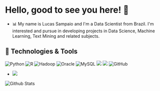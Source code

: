 # Hello, good to see you here!  👋
- 📊 My name is Lucas Sampaio and I'm a Data Scientist from Brazil. I'm interested and pursue in developing projects in Data Science, Machine Learning, Text Mining and related subjects.

## 🔧 Technologies & Tools
![Python](https://img.shields.io/badge/-Python-black?style=flat-square&logo=Python)
![R](https://img.shields.io/badge/-R-blue?style=flat-square&logo=R)
![Hadoop](https://img.shields.io/badge/-Hadoop-yellow?style=flat-square&logo=Hadoop)
![Oracle](https://img.shields.io/badge/-Oracle-red?style=flat-square&logo=Oracle)
![MySQL](https://img.shields.io/badge/-MySQL-black?style=flat-square&logo=mysql)
![](https://img.shields.io/badge/Editor-VS_Code-informational?style=flat&logo=visual-studio-code&logoColor=white&color=6aa6f8)
![](https://img.shields.io/badge/Editor-Jupyter-informational?style=flat&logo=jupyter&logoColor=white&color=6aa6f8)
![GitHub](https://img.shields.io/badge/-GitHub-181717?style=flat-square&logo=github)

- ![](https://img.shields.io/badge/<WORD_ON_LEFT>-<WORD_ON_RIGHT>-informational?style=flat&logo=data:image/svg%2bxml;base64,<BASE64_DATA>)

![Github Stats](https://github-readme-stats.vercel.app/api?username=lucsampaioime&count_private=true&show_icons=true&include_all_commits=true)
<!---![Top Langs](https://github-readme-stats.vercel.app/api/top-langs/?username=lucsampaioime&hide=TeX&layout=compact)--->


<!---
lucsampaioime/lucsampaioime is a ✨ special ✨ repository because its `README.md` (this file) appears on your GitHub profile.
You can click the Preview link to take a look at your changes.
--->
